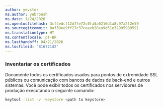 ```yaml
---
author: yevster
ms.author: yebronsh
ms.date: 1/24/2020
ms.openlocfilehash: 3cf4edcf12d7fe72c0fa5a0216d1a8c97a2f2e59
ms.sourcegitcommit: 0af39ee9ff27c37ceeeb28ea9d51e32995989591
ms.translationtype: HT
ms.contentlocale: pt-BR
ms.lasthandoff: 04/21/2020
ms.locfileid: "81672142"
---
```

### <a name="inventory-certificates"></a>Inventariar os certificados

Documente todos os certificados usados para pontos de extremidade SSL públicos ou comunicação com bancos de dados de back-end e outros sistemas. Você pode exibir todos os certificados nos servidores de produção executando o seguinte comando:

```bash
keytool -list -v -keystore <path to keystore>
```
